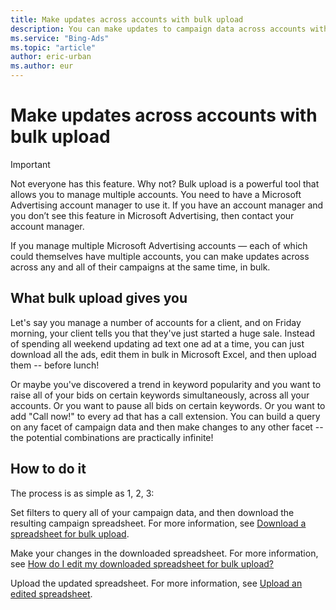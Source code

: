 ```yaml
---
title: Make updates across accounts with bulk upload
description: You can make updates to campaign data across accounts with bulk upload.
ms.service: "Bing-Ads"
ms.topic: "article"
author: eric-urban
ms.author: eur
---
```


# Make updates across accounts with bulk upload

> [!IMPORTANT]
> Not everyone has this feature. Why not? Bulk upload is a powerful tool that allows you to manage multiple accounts. You need to have a Microsoft Advertising account manager to use it. If you have an account manager and you don’t see this feature in Microsoft Advertising, then contact your account manager.

If you manage multiple Microsoft Advertising accounts — each of which could themselves have multiple accounts, you can make updates across across any and all of their campaigns at the same time, in bulk.

## What bulk upload gives you

Let's say you manage a number of accounts for a client, and on Friday morning, your client tells you that they've just started a huge sale. Instead of spending all weekend updating ad text one ad at a time, you can just download all the ads, edit them in bulk in Microsoft Excel, and then upload them -- before lunch!

Or maybe you've discovered a trend in keyword popularity and you want to raise all of your bids on certain keywords simultaneously, across all your accounts. Or you want to pause all bids on certain keywords. Or you want to add "Call now!" to every ad that has a call extension.  You can build a query on any facet of campaign data and then make changes to any other facet -- the potential combinations are practically infinite!

## How to do it

The process is as simple as 1, 2, 3:

Set filters to query all of your campaign data, and then download the resulting campaign spreadsheet.  For more information, see [Download a spreadsheet for bulk upload](./hlp_BA_CONC_BulkDownload.md).

Make your changes in the downloaded spreadsheet.  For more information, see [How do I edit my downloaded spreadsheet for bulk upload?](./hlp_BA_CONC_BulkEditing.md)

Upload the updated spreadsheet. For more information, see [Upload an edited spreadsheet](./hlp_BA_CONC_BulkUpload.md).


